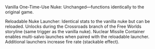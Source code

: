 Vanilla One-Time-Use Nuke:
Unchanged—functions identically to the original game.

Reloadable Nuke Launcher:
Identical stats to the vanilla nuke but can be reloaded.
Unlocks during the Crossroads branch of the Free Worlds storyline (same trigger as the vanilla nuke).
Nuclear Missile Container enables multi-salvo launches when paired with the reloadable launcher.
Additional launchers increase fire rate (stackable effect).